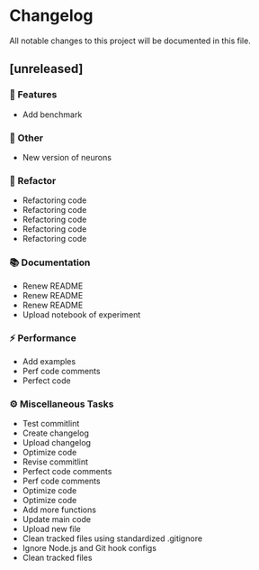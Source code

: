 # Changelog

All notable changes to this project will be documented in this file.
## [unreleased]

### 🚀 Features

- Add benchmark

### 💼 Other

- New version of neurons

### 🚜 Refactor

- Refactoring code
- Refactoring code
- Refactoring code
- Refactoring code
- Refactoring code

### 📚 Documentation

- Renew README
- Renew README
- Renew README
- Upload notebook of experiment

### ⚡ Performance

- Add examples
- Perf code comments
- Perfect code

### ⚙️ Miscellaneous Tasks

- Test commitlint
- Create changelog
- Upload changelog
- Optimize code
- Revise commitlint
- Perfect code comments
- Perf code comments
- Optimize code
- Optimize code
- Add more functions
- Update main code
- Upload new file
- Clean tracked files using standardized .gitignore
- Ignore Node.js and Git hook configs
- Clean tracked files

<!-- generated by git-cliff -->
